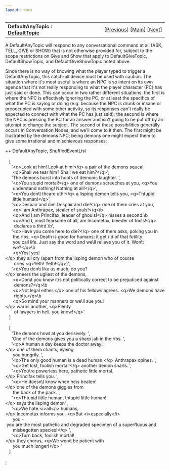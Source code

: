 ```yaml
---
layout: docs
---
```

<table width="100%" data-border="0" data-cellspacing="0"
data-cellpadding="3" data-bgcolor="#C0C0C0">
<colgroup>
<col style="width: 50%" />
<col style="width: 50%" />
</colgroup>
<tbody>
<tr>
<td style="text-align: left;"><strong>DefaultAnyTopic : <a
href="defaulttopics-overview.html">DefaultTopic</a><br />
</strong></td>
<td style="text-align: right;"><a
href="defaultaskfortopic.html">[Previous]</a> <a
href="generalintroduction.html">[Main]</a> <a
href="suggestedtopic.html">[Next]</a></td>
</tr>
</tbody>
</table>

  
A DefaultAnyTopic will respond to any conversational command at all
(ASK, TELL, GIVE or SHOW) that is not otherwise provided for, subject to
the scope restrictions on Give and Show that apply to DefaultGiveTopic,
DefaultShowTopic, and DefaultGiveShowTopic noted above.  
  
Since there is no way of knowing what the player typed to trigger a
DefaultAnyTopic, this catch-all device must be used with caution. The
situation where it's most useful is where an NPC is so intent on its own
agenda that it's not really responding to what the player character (PC)
has just said or done. This can occur in two rather different
situations: the first is where the NPC is effectively ignoring the PC,
or at least the specifics of what the PC is saying or doing (e.g.
because the NPC is drunk or insane or preoccupied with some other
activity, so its responses can't really be expected to connect with what
the PC has just said); the second is where the NPC is pressing the PC
for an answer and isn't going to be put off by an attempt to change the
subject. The second of these possibilities generally occurs in
Conversation Nodes, and we'll come to it then. The first might be
illustrated by the demons NPC; being demons one might expect them to
give some irrational and mischievous responses:  
  
++ DefaultAnyTopic, ShuffledEventList  
     
   \[  
     '\<q\>Look at him! Look at him!\</q\> a pair of the demons squeal,  
      \<q\>Shall we tear him? Shall we eat him?\</q\>',  
     'The demons burst into hoots of demonic laughter. ',  
     '\<q\>You stupid mortal!\</q\> one of demons screeches at you, \<q\>You  
      understand nothing! Nothing at all!\</q\>',  
     '\<q\>You don\\t thcare uth!\</q\> a lisping demon tells you, \<q\>Thtupid  
      little human!\</q\>',  
     '\<q\>Despair and die! Despair and die!\</q\> one of them cries at you,  
      \<q\>I am Anthrapax, stealer of souls!\</q\>\b  
      \<q\>And I am Princifax, leader of ghouls!\</q\> hisses a second.\b  
      \<q\>And I, most fearsome of all, am Incometax, bleeder of fools!\</q\>   
       declares a third.\b',  
     '\<q\>Have you come here to die?\</q\> one of them asks, poking you in  
      the ribs, \<q\>Death is good for humans; it get rid of that futility  
      you call life. Just say the word and we\\ll relieve you of it. Won\\t  
      we?\</q\>\b  
      \<q\>Yes! yes!\</q\> they all cry (apart from the lisping demon who of course  
       cries \<q\>Yeth! Yeth!\</q\>)',  
     '\<q\>You don\\t like us much, do you?\</q\> sneers the ugliest of the demons,  
      \<q\>Don\\t you know it\\s not politically correct to be prejudiced against  
       demons?\</q\>\b  
      \<q\>Not legal either.\</q\> one of his fellows agrees. \<q\>We demons have  
       rights.\</q\>\b  
      \<q\>So mind your manners or we\\ll sue you!\</q\> warns another, \<q\>Plenty  
       of lawyers in hell, you know!\</q\>'         
   \]  
     
   \[  
     'The demons howl at you derisively. ',  
     'One of the demons gives you a sharp jab in the ribs. ',  
     '\<q\>A human a day keeps the doctor away!\</q\> one of them chants, eyeing  
      you hungrily. ',  
     '\<q\>The only good human is a dead human.\</q\> Anthrapax opines. ',  
     '\<q\>Get lost, foolish mortal!\</q\> another demon snarls. ',  
     '\<q\>You\\re powerless here, pathetic little mortal.\</q\> Princifax tells you. ',  
     '\<q\>He doesn\\t know when he\\s beaten!\</q\> one of the demons giggles from  
      the back of the pack. ',  
     '\<q\>Thtupid little human, thtupid little human!\</q\> says the lisping demon' ,  
     '\<q\>We hate \<i\>all\</i\> humans,\</q\> Incometax informs you, \<q\>But \<i\>especially\</i\>  
      you - you are the most pathetic and degraded specimen of a superfluous and  
      misbegotten species!\</q\> ',  
     '\<q\>Turn back, foolish mortal!\</q\> they chorus, \<q\>We won\\t be patient with  
      you much longer!\</q\> '         
   \]  
     
;  
